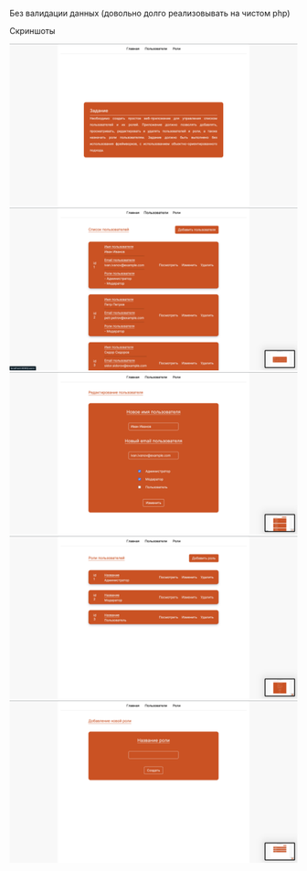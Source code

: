 Без валидации данных (довольно долго реализовывать на чистом php)

Скриншоты

![Image alt](https://github.com/GGermanBoldyrev/afisha_test/raw/main/screenshots/111.png)
![Image alt](https://github.com/GGermanBoldyrev/afisha_test/raw/main/screenshots/222.png)
![Image alt](https://github.com/GGermanBoldyrev/afisha_test/raw/main/screenshots/333.png)
![Image alt](https://github.com/GGermanBoldyrev/afisha_test/raw/main/screenshots/444.png)
![Image alt](https://github.com/GGermanBoldyrev/afisha_test/raw/main/screenshots/555.png)